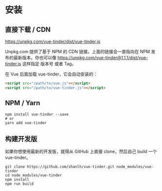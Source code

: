 # 安装

## 直接下载 / CDN

https://unpkg.com/vue-tinder/dist/vue-tinder.js

Unpkg.com 提供了基于 NPM 的 CDN 链接。上面的链接会一直指向在 NPM 发布的最新版本。你也可以像 https://unpkg.com/vue-tinder@1.1.1/dist/vue-tinder.js 这样指定 版本号 或者 Tag。

在 Vue 后面加载 vue-tinder，它会自动安装的：

```html
<script src="/path/to/vue.js"></script>
<script src="/path/to/vue-tinder.js"></script>
```

## NPM / Yarn

```shell
npm install vue-tinder --save
# or
yarn add vue-tinder
```

## 构建开发版

如果你想使用最新的开发版，就得从 GitHub 上直接 clone，然后自己 build 一个 vue-tinder。

```shell
git clone https://github.com/shanlh/vue-tinder.git node_modules/vue-tinder
cd node_modules/vue-tinder
npm install
npm run build
```
